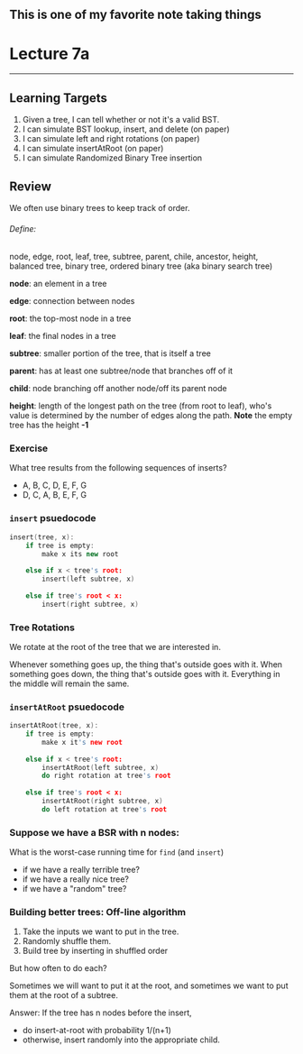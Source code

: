 This is one of my favorite note taking things
---
# Lecture 7a

---

## Learning Targets

1. Given a tree, I can tell whether or not it's a valid BST.
2. I can simulate BST lookup, insert, and delete (on paper)
3. I can simulate left and right rotations (on paper)
4. I can simulate insertAtRoot (on paper)
5. I can simulate Randomized Binary Tree insertion

## Review
We often use binary trees to keep track of order. 

###### Define:
node, edge, root, leaf, tree, subtree, parent, chile, ancestor, height, balanced tree, binary tree, ordered binary tree (aka binary search tree)

**node**: an element in a tree

**edge**: connection between nodes

**root**: the top-most node in a tree

**leaf**: the final nodes in a tree

**subtree**: smaller portion of the tree, that is itself a tree

**parent**: has at least one subtree/node that branches off of it

**child**: node branching off another node/off its parent node

**height**: length of the longest path on the tree (from root to leaf), who's value is determined by the number of edges along the path. **Note** the empty tree has the height **-1**



### Exercise
What tree results from the following sequences of inserts?
* A, B, C, D, E, F, G
* D, C, A, B, E, F, G


### ```insert``` psuedocode
```C++
insert(tree, x):
    if tree is empty:
        make x its new root
        
    else if x < tree's root:
        insert(left subtree, x)
        
    else if tree's root < x:
        insert(right subtree, x)
```
### Tree Rotations
We rotate at the root of the tree that we are interested in. 

Whenever something goes up, the thing that's outside goes with it. When something goes down, the thing that's outside goes with it. Everything in the middle will remain the same. 

### ```insertAtRoot``` psuedocode
```C++
insertAtRoot(tree, x):
    if tree is empty:
        make x it's new root
    
    else if x < tree's root:
        insertAtRoot(left subtree, x)
        do right rotation at tree's root
        
    else if tree's root < x:
        insertAtRoot(right subtree, x)
        do left rotation at tree's root
```

### Suppose we have a BSR with n nodes:
What is the worst-case running time for ```find``` (and ```insert```)
* if we have a really terrible tree?
* if we have a really nice tree?
* if we have a "random" tree?

### Building better trees: Off-line algorithm
1. Take the inputs we want to put in the tree.
2. Randomly shuffle them.
3. Build tree by inserting in shuffled order

But how often to do each? 

Sometimes we will want to put it at the root, and sometimes we want to put them at the root of a subtree.

Answer: If the tree has n nodes before the insert,
* do insert-at-root with probability 1/(n+1)
* otherwise, insert randomly into the appropriate child. 


